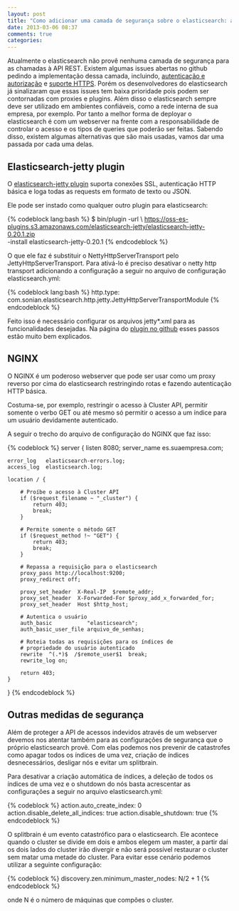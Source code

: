 ```yaml
---
layout: post
title: "Como adicionar uma camada de segurança sobre o elasticsearch: autenticação e autorização"
date: 2013-03-06 08:37
comments: true
categories: 
---
```


Atualmente o elasticsearch não provê nenhuma camada de segurança para as chamadas à API REST.
Existem algumas issues abertas no github pedindo a implementação dessa camada, incluindo,
<a href="https://github.com/elasticsearch/elasticsearch/issues/1379" target="_blank">autenticação e autorização</a>
e <a href="https://github.com/elasticsearch/elasticsearch/issues/664" target="_blank" >suporte HTTPS</a>. Porém os
desenvolvedores do elasticsearch já sinalizaram que essas issues tem baixa prioridade pois podem ser contornadas
com proxies e plugins. Além disso o elasticsearch sempre deve ser utilizado em ambientes confiáveis, como a rede
interna de sua empresa, por exemplo. Por tanto a melhor forma de deployar o elasticsearch é com um webserver na 
frente com a responsabilidade de controlar o acesso e os tipos de queries que poderão ser feitas. Sabendo
disso, existem algumas alternativas que são mais usadas, vamos dar uma passada por cada uma delas.

<!-- more -->

Elasticsearch-jetty plugin
--------------------------
O <a href="https://github.com/sonian/elasticsearch-jetty" target="_blank">elasticsearch-jetty plugin</a> suporta 
conexões SSL, autenticação HTTP básica e loga todas as requests em formato de texto ou JSON.

Ele pode ser instado como qualquer outro plugin para elasticsearch:

{% codeblock lang:bash %}
$ bin/plugin -url \ 
  https://oss-es-plugins.s3.amazonaws.com/elasticsearch-jetty/elasticsearch-jetty-0.20.1.zip \
  -install elasticsearch-jetty-0.20.1
{% endcodeblock %}

O que ele faz é substituir o NettyHttpServerTransport pelo JettyHttpServerTransport. Para ativá-lo
é preciso desativar o netty http transport adicionando a configuração a seguir no arquivo de configuração
elasticsearch.yml:

{% codeblock lang:bash %}
http.type: com.sonian.elasticsearch.http.jetty.JettyHttpServerTransportModule
{% endcodeblock %}

Feito isso é necessário configurar os arquivos jetty*.xml para as funcionalidades desejadas. Na página
do <a href="https://github.com/sonian/elasticsearch-jetty#configuration-files" target="_blank">plugin no github</a> esses
passos estão muito bem explicados.

NGINX
-----
O NGINX é um poderoso webserver que pode ser usar como um proxy reverso por cima do elasticsearch
restringindo rotas e fazendo autenticação HTTP básica.

Costuma-se, por exemplo, restringir o acesso à Cluster API, permitir somente o verbo GET ou até mesmo
só permitir o acesso a um índice para um usuário devidamente autenticado.

A seguir o trecho do arquivo de configuração do NGINX que faz isso:

{% codeblock %}
server { 
    listen       8080;
    server_name  es.suaempresa.com;

    error_log   elasticsearch-errors.log;
    access_log  elasticsearch.log;

    location / {

        # Proíbe o acesso à Cluster API
        if ($request_filename ~ "_cluster") {
            return 403;
            break;
        }

        # Permite somente o método GET
        if ($request_method !~ "GET") {
            return 403;
            break;
        }

        # Repassa a requisição para o elasticsearch
        proxy_pass http://localhost:9200;
        proxy_redirect off;

        proxy_set_header  X-Real-IP  $remote_addr;
        proxy_set_header  X-Forwarded-For $proxy_add_x_forwarded_for;
        proxy_set_header  Host $http_host;

        # Autentica o usuário
        auth_basic           "elasticsearch";
        auth_basic_user_file arquivo_de_senhas;

        # Roteia todas as requisições para os índices de 
        # propriedade do usuário autenticado
        rewrite  ^(.*)$  /$remote_user$1  break;
        rewrite_log on;

        return 403;
    }
}
{% endcodeblock %}

Outras medidas de segurança
---------------------------

Além de proteger a API de acessos indevidos através de um webserver devemos nos atentar
também para as configurações de segurança que o próprio elasticsearch provê. Com elas
podemos nos prevenir de catastrofes como apagar todos os índices de uma vez, criação
de índices desnecessários, desligar nós e evitar um splitbrain.

Para desativar a criação automática de índices, a deleção de todos os índices de uma vez
e o shutdown do nós basta acrescentar as configurações a seguir no arquivo elasticsearch.yml:

{% codeblock %}
action.auto_create_index: 0
action.disable_delete_all_indices: true
action.disable_shutdown: true
{% endcodeblock %}

O splitbrain é um evento catastrófico para o elasticsearch. Ele acontece quando
o cluster se divide em dois e ambos elegem um master, a partir daí os dois lados
do cluster irão divergir e não será possível restaurar o cluster sem matar uma
metade do cluster. Para evitar esse cenário podemos utilizar a seguinte configuração:

{% codeblock %}
discovery.zen.minimum_master_nodes: N/2 + 1
{% endcodeblock %}

onde N é o número de máquinas que compões o cluster.
